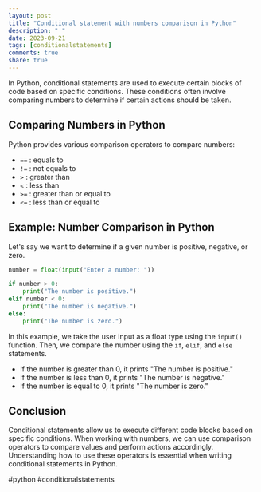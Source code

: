 ```yaml
---
layout: post
title: "Conditional statement with numbers comparison in Python"
description: " "
date: 2023-09-21
tags: [conditionalstatements]
comments: true
share: true
---
```


In Python, conditional statements are used to execute certain blocks of code based on specific conditions. These conditions often involve comparing numbers to determine if certain actions should be taken.

## Comparing Numbers in Python

Python provides various comparison operators to compare numbers:

- `==` : equals to
- `!=` : not equals to
- `>` : greater than
- `<` : less than
- `>=` : greater than or equal to
- `<=` : less than or equal to

## Example: Number Comparison in Python

Let's say we want to determine if a given number is positive, negative, or zero.

```python
number = float(input("Enter a number: "))

if number > 0:
    print("The number is positive.")
elif number < 0:
    print("The number is negative.")
else:
    print("The number is zero.")
```

In this example, we take the user input as a float type using the `input()` function. Then, we compare the number using the `if`, `elif`, and `else` statements.

- If the number is greater than 0, it prints "The number is positive."
- If the number is less than 0, it prints "The number is negative."
- If the number is equal to 0, it prints "The number is zero."

## Conclusion

Conditional statements allow us to execute different code blocks based on specific conditions. When working with numbers, we can use comparison operators to compare values and perform actions accordingly. Understanding how to use these operators is essential when writing conditional statements in Python.

#python #conditionalstatements